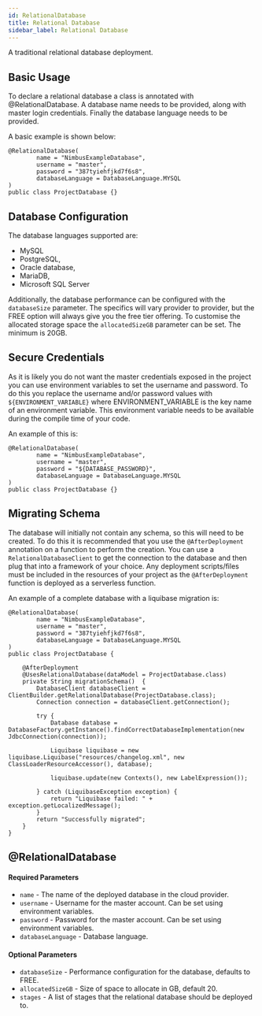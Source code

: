 ```yaml
---
id: RelationalDatabase
title: Relational Database
sidebar_label: Relational Database
---
```


A traditional relational database deployment.

## Basic Usage
To declare a relational database a class is annotated with @RelationalDatabase. A database name needs to be provided, along with master login credentials. Finally the database language needs to be provided. 

A basic example is shown below: 
```
@RelationalDatabase(
        name = "NimbusExampleDatabase",
        username = "master",
        password = "387tyiehfjkd7f6s8",
        databaseLanguage = DatabaseLanguage.MYSQL
)
public class ProjectDatabase {}
```

## Database Configuration
The database languages supported are:
* MySQL
* PostgreSQL,
* Oracle database,
* MariaDB,
* Microsoft SQL Server

Additionally, the database performance can be configured with the `databaseSize` parameter. The specifics will vary provider to provider, but the FREE option will always give you the free tier offering. To customise the allocated storage space the `allocatedSizeGB` parameter can be set. The minimum is 20GB.

## Secure Credentials
As it is likely you do not want the master credentials exposed in the project you can use environment variables to set the username and password. To do this you replace the username and/or password values with `${ENVIRONMENT_VARIABLE}` where ENVIRONMENT_VARIABLE is the key name of an environment variable. This environment variable needs to be available during the compile time of your code. 

An example of this is:
```
@RelationalDatabase(
        name = "NimbusExampleDatabase",
        username = "master",
        password = "${DATABASE_PASSWORD}",
        databaseLanguage = DatabaseLanguage.MYSQL
)
public class ProjectDatabase {}
```

## Migrating Schema
The database will initially not contain any schema, so this will need to be created. To do this it is recommended that you use the `@AfterDeployment` annotation on a function to perform the creation. You can use a `RelationalDatabaseClient` to get the connection to the database and then plug that into a framework of your choice. Any deployment scripts/files must be included in the resources of your project as the `@AfterDeployment` function is deployed as a serverless function. 

An example of a complete database with a liquibase migration is:
```
@RelationalDatabase(
        name = "NimbusExampleDatabase",
        username = "master",
        password = "387tyiehfjkd7f6s8",
        databaseLanguage = DatabaseLanguage.MYSQL
)
public class ProjectDatabase {

    @AfterDeployment
    @UsesRelationalDatabase(dataModel = ProjectDatabase.class)
    private String migrationSchema()  {
        DatabaseClient databaseClient = ClientBuilder.getRelationalDatabase(ProjectDatabase.class);
        Connection connection = databaseClient.getConnection();

        try {
            Database database = DatabaseFactory.getInstance().findCorrectDatabaseImplementation(new JdbcConnection(connection));

            Liquibase liquibase = new liquibase.Liquibase("resources/changelog.xml", new ClassLoaderResourceAccessor(), database);

            liquibase.update(new Contexts(), new LabelExpression());

        } catch (LiquibaseException exception) {
            return "Liquibase failed: " + exception.getLocalizedMessage();
        }
        return "Successfully migrated";
    }
}
```

## @RelationalDatabase
#### Required Parameters
* `name` - The name of the deployed database in the cloud provider.
* `username` - Username for the master account. Can be set using environment variables.
* `password` - Password for the master account. Can be set using environment variables.
* `databaseLanguage` - Database language.

#### Optional Parameters
* `databaseSize` - Performance configuration for the database, defaults to FREE.
* `allocatedSizeGB` - Size of space to allocate in GB, default 20.
* `stages` - A list of stages that the relational database should be deployed to. 
